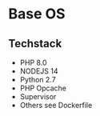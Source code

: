 # Base OS

## Techstack

- PHP 8.0
- NODEJS 14
- Python 2.7
- PHP Opcache
- Supervisor
- Others see Dockerfile